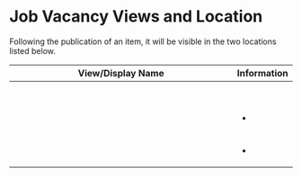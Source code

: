 # Job Vacancy Views and Location

Following the publication of an item, it will be visible in the two locations listed below.

<table><thead><tr><th width="438">View/Display Name</th><th>Information</th></tr></thead><tbody><tr><td></td><td><p><br></p><ul><li></li></ul></td></tr><tr><td><br></td><td><ul><li></li></ul></td></tr></tbody></table>
